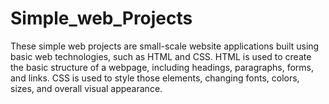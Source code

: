 # Simple_web_Projects
These simple web projects are small-scale website applications built using basic web technologies, such as HTML and CSS. HTML is used to create the basic structure of a webpage, including headings, paragraphs, forms, and links. CSS is used to style those elements, changing fonts, colors, sizes, and overall visual appearance.
